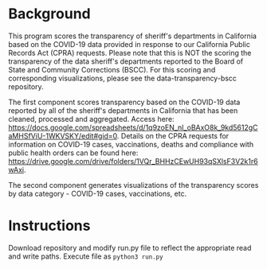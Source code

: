 # Background
This program scores the transparency of sheriff's departments in California based on the COVID-19 data provided in response to our California Public Records Act (CPRA) requests. Please note that this is NOT the scoring the transparency of the data sheriff's departments reported to the Board of State and Community Corrections (BSCC). For this scoring and corresponding visualizations, please see the data-transparency-bscc repository. 

The first component scores transparency based on the COVID-19 data reported by all of the sheriff's departments in California that has been cleaned, processed and aggregated. Access here: https://docs.google.com/spreadsheets/d/1q9zoEN_nI_oBAxO8k_9kd5612gCaMHSfViU-1WKVSKY/edit#gid=0. Details on the CPRA requests for information on COVID-19 cases, vaccinations, deaths and compliance with public health orders can be found here: https://drive.google.com/drive/folders/1VQr_BHHzCEwUH93qSXlsF3V2k1r6wAxi. 

The second component generates visualizations of the transparency scores by data category - COVID-19 cases, vaccinations, etc. 

# Instructions
Download repository and modify run.py file to reflect the appropriate read and write paths. Execute file as ``python3 run.py``
